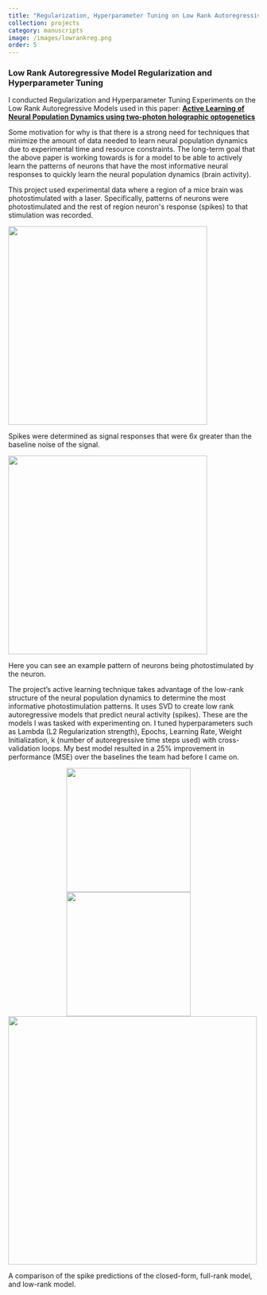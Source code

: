 ```yaml
---
title: "Regularization, Hyperparameter Tuning on Low Rank Autoregressive Models"
collection: projects
category: manuscripts
image: /images/lowrankreg.png
order: 5
---
```


### Low Rank Autoregressive Model Regularization and Hyperparameter Tuning

I conducted Regularization and Hyperparameter Tuning Experiments on the Low Rank Autoregressive Models used in this paper:
[<b>Active Learning of Neural Population Dynamics using two-photon holographic optogenetics</b>](https://arxiv.org/abs/2412.02529)

Some motivation for why is that there is a strong need for techniques that minimize the amount of data needed to learn neural population dynamics due to experimental time and resource constraints. The long-term goal that the above paper is working towards is for a model to be able to actively learn the patterns of neurons that have the most informative neural responses to quickly learn the neural population dynamics (brain activity).

This project used experimental data where a region of a mice brain was photostimulated with a laser. Specifically, patterns of neurons were photostimulated and the rest of region neuron's response (spikes) to that stimulation was recorded. 

<img src="lowrank/spikes_detected.png" width="400" />
<p>Spikes were determined as signal responses that were 6x greater than the baseline noise of the signal.</p>

<img src="lowrank/photostim_neurons_map.png" width="400" />
<p>Here you can see an example pattern of neurons being photostimulated by the neuron.</p>

The project’s active learning technique takes advantage of the low-rank structure of the neural population dynamics to determine the most informative photostimulation patterns. It uses SVD to create low rank autoregressive models that predict neural activity (spikes). These are the models I was tasked with experimenting on. I tuned hyperparameters such as Lambda (L2 Regularization strength), Epochs, Learning Rate, Weight Initialization, k (number of autoregressive time steps used) with cross-validation loops. My best model resulted in a 25% improvement in performance (MSE) over the baselines the team had before I came on.

<div style="text-align:center">
  <img src="lowrank/mse_improvement.png" width="250" style="vertical-align: top; margin-right:20px;" />
  <img src="lowrank/roc_curves.png" width="250" style="vertical-align: top; margin-right:20px;" />
</div>


<img src="lowrank/lowrank_reg.png" width="500" style="vertical-align: top;" />
<p>A comparison of the spike predictions of the closed-form, full-rank model, and low-rank model.</p>